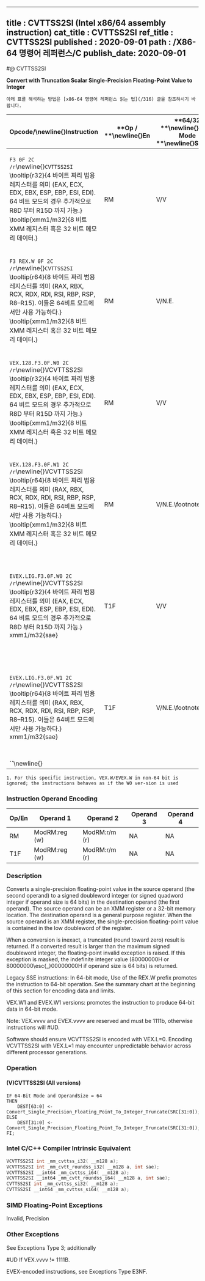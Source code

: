 ----------------------------
title : CVTTSS2SI (Intel x86/64 assembly instruction)
cat_title : CVTTSS2SI
ref_title : CVTTSS2SI
published : 2020-09-01
path : /X86-64 명령어 레퍼런스/C
publish_date: 2020-09-01
----------------------------


#@ CVTTSS2SI

**Convert with Truncation Scalar Single-Precision Floating-Point Value to Integer**

```lec-info
아래 표를 해석하는 방법은 [x86-64 명령어 레퍼런스 읽는 법](/316) 글을 참조하시기 바랍니다.
```

|**Opcode/**\newline{}**Instruction**|**Op / **\newline{}**En**|**64/32 **\newline{}**bit Mode **\newline{}**Support**|**CPUID **\newline{}**Feature **\newline{}**Flag**|**Description**|
|------------------------------------|-------------------------|------------------------------------------------------|--------------------------------------------------|---------------|
|`F3 0F 2C /r`\newline{}`CVTTSS2SI` \tooltip{r32}{4 바이트 짜리 범용 레지스터를 의미 (EAX, ECX, EDX, EBX, ESP, EBP, ESI, EDI). 64 비트 모드의 경우 추가적으로 R8D 부터 R15D 까지 가능.} \tooltip{xmm1/m32}{8 비트 XMM 레지스터 혹은 32 비트 메모리 데이터.} |RM|V/V|SSE|Convert one single-precision floating-point value from xmm1/m32 to one signed doubleword integer in r32 using truncation.|
|`F3 REX.W 0F 2C /r`\newline{}`CVTTSS2SI` \tooltip{r64}{8 바이트 짜리 범용 레지스터를 의미 (RAX, RBX, RCX, RDX, RDI, RSI, RBP, RSP, R8–R15). 이들은 64비트 모드에서만 사용 가능하다.} \tooltip{xmm1/m32}{8 비트 XMM 레지스터 혹은 32 비트 메모리 데이터.} |RM|V/N.E.|SSE|Convert one single-precision floating-point value from xmm1/m32 to one signed quadword integer in r64 using truncation.|
|`VEX.128.F3.0F.W0 2C /r`\newline{}VCVTTSS2SI \tooltip{r32}{4 바이트 짜리 범용 레지스터를 의미 (EAX, ECX, EDX, EBX, ESP, EBP, ESI, EDI). 64 비트 모드의 경우 추가적으로 R8D 부터 R15D 까지 가능.} \tooltip{xmm1/m32}{8 비트 XMM 레지스터 혹은 32 비트 메모리 데이터.} |RM|V/V|AVX|Convert one single-precision floating-point value from xmm1/m32 to one signed doubleword integer in r32 using truncation.|
|`VEX.128.F3.0F.W1 2C /r`\newline{}VCVTTSS2SI \tooltip{r64}{8 바이트 짜리 범용 레지스터를 의미 (RAX, RBX, RCX, RDX, RDI, RSI, RBP, RSP, R8–R15). 이들은 64비트 모드에서만 사용 가능하다.} \tooltip{xmm1/m32}{8 비트 XMM 레지스터 혹은 32 비트 메모리 데이터.} |RM|V/N.E.\footnote{1}|AVX|Convert one single-precision floating-point value from xmm1/m32 to one signed quadword integer in r64 using truncation.|
|`EVEX.LIG.F3.0F.W0 2C /r`\newline{}VCVTTSS2SI \tooltip{r32}{4 바이트 짜리 범용 레지스터를 의미 (EAX, ECX, EDX, EBX, ESP, EBP, ESI, EDI). 64 비트 모드의 경우 추가적으로 R8D 부터 R15D 까지 가능.} xmm1/m32{sae} |T1F|V/V|AVX512F|Convert one single-precision floating-point value from xmm1/m32 to one signed doubleword integer in r32 using truncation.|
|`EVEX.LIG.F3.0F.W1 2C /r`\newline{}VCVTTSS2SI \tooltip{r64}{8 바이트 짜리 범용 레지스터를 의미 (RAX, RBX, RCX, RDX, RDI, RSI, RBP, RSP, R8–R15). 이들은 64비트 모드에서만 사용 가능하다.} xmm1/m32{sae} |T1F|V/N.E.\footnote{1}|AVX512F|Convert one single-precision floating-point value from xmm1/m32 to one signed quadword integer in r64 using truncation.|
|``\newline{} |||||

```note
1. For this specific instruction, VEX.W/EVEX.W in non-64 bit is ignored; the instructions behaves as if the W0 ver-sion is used
```
### Instruction Operand Encoding


|Op/En|Operand 1|Operand 2|Operand 3|Operand 4|
|-----|---------|---------|---------|---------|
|RM|ModRM:reg (w)|ModRM:r/m (r)|NA|NA|
|T1F|ModRM:reg (w)|ModRM:r/m (r)|NA|NA|
### Description


Converts a single-precision floating-point value in the source operand (the second operand) to a signed doubleword integer (or signed quadword integer if operand size is 64 bits) in the destination operand (the first operand). The source operand can be an XMM register or a 32-bit memory location. The destination operand is a general purpose register. When the source operand is an XMM register, the single-precision floating-point value is contained in the low doubleword of the register. 

When a conversion is inexact, a truncated (round toward zero) result is returned. If a converted result is larger than the maximum signed doubleword integer, the floating-point invalid exception is raised. If this exception is masked, the indefinite integer value (80000000H or 80000000\esc{_}00000000H if operand size is 64 bits) is returned.

Legacy SSE instructions: In 64-bit mode, Use of the REX.W prefix promotes the instruction to 64-bit operation. See the summary chart at the beginning of this section for encoding data and limits.

VEX.W1 and EVEX.W1 versions: promotes the instruction to produce 64-bit data in 64-bit mode.

Note: VEX.vvvv and EVEX.vvvv are reserved and must be 1111b, otherwise instructions will #UD.

Software should ensure VCVTTSS2SI is encoded with VEX.L=0. Encoding VCVTTSS2SI with VEX.L=1 may encounter unpredictable behavior across different processor generations.


### Operation
#### (V)CVTTSS2SI (All versions)
```info-verb
IF 64-Bit Mode and OperandSize = 64
THEN
    DEST[63:0] <-  Convert_Single_Precision_Floating_Point_To_Integer_Truncate(SRC[31:0]);
ELSE
    DEST[31:0] <-  Convert_Single_Precision_Floating_Point_To_Integer_Truncate(SRC[31:0]);
FI;
```

### Intel C/C++ Compiler Intrinsic Equivalent

```cpp
VCVTTSS2SI int _mm_cvttss_i32( __m128 a);
VCVTTSS2SI int _mm_cvtt_roundss_i32( __m128 a, int sae);
VCVTTSS2SI __int64 _mm_cvttss_i64( __m128 a);
VCVTTSS2SI __int64 _mm_cvtt_roundss_i64( __m128 a, int sae);
CVTTSS2SI int _mm_cvttss_si32( __m128 a);
CVTTSS2SI __int64 _mm_cvttss_si64( __m128 a);
```
### SIMD Floating-Point Exceptions


Invalid, Precision

### Other Exceptions


See Exceptions Type 3; additionally

#UD  If VEX.vvvv != 1111B.

EVEX-encoded instructions, see Exceptions Type E3NF.

